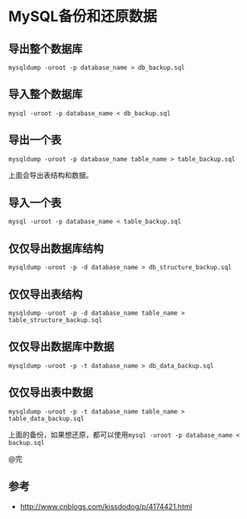 MySQL备份和还原数据
=====

## 导出整个数据库
```
mysqldump -uroot -p database_name > db_backup.sql
```

## 导入整个数据库
```
mysql -uroot -p database_name < db_backup.sql
```


## 导出一个表
```
mysqldump -uroot -p database_name table_name > table_backup.sql
```
上面会导出表结构和数据。

## 导入一个表
```
mysql -uroot -p database_name < table_backup.sql
```

## 仅仅导出数据库结构
```
mysqldump -uroot -p -d database_name > db_structure_backup.sql
```

## 仅仅导出表结构
```
mysqldump -uroot -p -d database_name table_name > table_structure_backup.sql
```


## 仅仅导出数据库中数据
```
mysqldump -uroot -p -t database_name > db_data_backup.sql
```

## 仅仅导出表中数据
```
mysqldump -uroot -p -t database_name table_name > table_data_backup.sql
```


上面的备份，如果想还原，都可以使用`mysql -uroot -p database_name < backup.sql`


@完

参考
-----
- <http://www.cnblogs.com/kissdodog/p/4174421.html>
